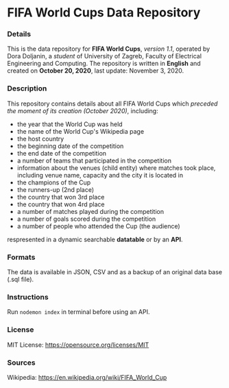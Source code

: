 # FIFA World Cups Data Repository

### Details
This is the data repository for **FIFA World Cups**, *version 1.1*, operated by Dora Doljanin, a *student* of University of Zagreb, Faculty of Electrical Engineering and Computing. The repository is written in **English** and created on **October 20, 2020**, last update: November 3, 2020.

### Description
This repository contains details about all FIFA World Cups which *preceded the moment of its creation (October 2020)*, including:
* the year that the World Cup was held
* the name of the World Cup's Wikipedia page
* the host country
* the beginning date of the competition
* the end date of the competition
* a number of teams that participated in the competition
* information about the venues (child entity) where matches took place, including venue name, capacity and the city it is located in         
* the champions of the Cup
* the runners-up (2nd place)
* the country that won 3rd place
* the country that won 4rd place
* a number of matches played during the competition
* a number of goals scored during the competition
* a number of people who attended the Cup (the audience)

respresented in a dynamic searchable **datatable** or by an **API**.

### Formats
The data is available in JSON, CSV and as a backup of an original data base (.sql file).

### Instructions
Run `nodemon index` in terminal before using an API.

### License
MIT License: https://opensource.org/licenses/MIT

### Sources
Wikipedia: https://en.wikipedia.org/wiki/FIFA_World_Cup